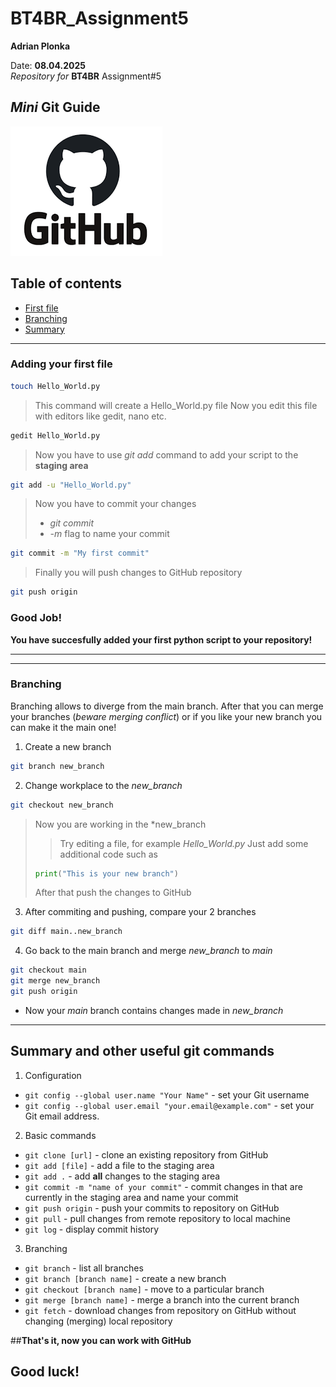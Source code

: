 # BT4BR_Assignment5 

**Adrian Plonka**

Date: **08.04.2025**   
*Repository for* **BT4BR** Assignment#5


## *Mini* Git Guide

![Like emote](images/gitimg.png)

## Table of contents
 - [First file](#Adding-your-first-file)
 - [Branching](#Branching)
 - [Summary](#Summary-and-other-useful-git-commands)
 
***

### Adding your first file


```bash
touch Hello_World.py
```

 > This command will create a Hello_World.py file
 > Now you edit this file with editors like gedit, nano etc.
 
 ```bash
 gedit Hello_World.py
 ```
 
 > Now you have to use *git add* command to add your script to the **staging area**
 
 ```bash
 git add -u "Hello_World.py"
 ```
 > Now you have to commit your changes
 > - *git commit* 
 > - *-m* flag to name your commit
 
 ```bash
 git commit -m "My first commit"
 ```
 
 > Finally you will push changes to GitHub repository
 
 ```bash
 git push origin
 ```
 
### **Good Job!**  
 **You have succesfully added your first python script to your repository!**
 
 ***
 
 ***
 
### Branching 

Branching allows to diverge from the main branch. After that you can merge your branches (*beware merging conflict*) or if you like your new branch you can make it the main one!

1. Create a new branch

```bash
git branch new_branch
```

2. Change workplace to the *new_branch*

```bash
git checkout new_branch
```

> Now you are working in the *new_branch
>> Try editing a file, for example *Hello_World.py*
>> Just add some additional code such as 
>```python
>print("This is your new branch")
>```
> After that push the changes to GitHub

3. After commiting and pushing, compare your 2 branches

```bash
git diff main..new_branch
```

4. Go back to the main branch and merge *new_branch* to *main* 

```bash
git checkout main
git merge new_branch
git push origin
```

- Now your *main* branch contains changes made in *new_branch*

***

## Summary and other useful git commands

1. Configuration
 - `git config --global user.name "Your Name"` - set your Git username
 - `git config --global user.email "your.email@example.com"` - set your Git email address.
2. Basic commands
 - `git clone [url]` - clone an existing repository from GitHub
 - `git add [file]` - add a file to the staging area
 - `git add .` - add **all** changes to the staging area
 - `git commit -m "name of your commit"` - commit changes in that are currently in the staging area and name your commit
 - `git push origin` - push your commits to repository on GitHub
 - `git pull` - pull changes from remote repository to local machine
 - `git log` - display commit history
 3. Branching
 - `git branch` - list all branches
 - `git branch [branch name]` - create a new branch
 - `git checkout [branch name]` - move to a particular branch
 - `git merge [branch name]` - merge a branch into the current branch
 - `git fetch` - download changes from repository on GitHub without changing (merging) local repository
 
 ##**That's it, now you can work with GitHub**  
 ## Good luck!
 











 
 
 
 
 
 
